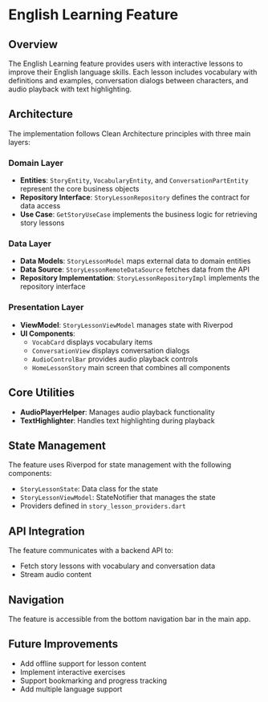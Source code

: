 # English Learning Feature

## Overview
The English Learning feature provides users with interactive lessons to improve their English language skills. Each lesson includes vocabulary with definitions and examples, conversation dialogs between characters, and audio playback with text highlighting.

## Architecture
The implementation follows Clean Architecture principles with three main layers:

### Domain Layer
- **Entities**: `StoryEntity`, `VocabularyEntity`, and `ConversationPartEntity` represent the core business objects
- **Repository Interface**: `StoryLessonRepository` defines the contract for data access
- **Use Case**: `GetStoryUseCase` implements the business logic for retrieving story lessons

### Data Layer
- **Data Models**: `StoryLessonModel` maps external data to domain entities
- **Data Source**: `StoryLessonRemoteDataSource` fetches data from the API
- **Repository Implementation**: `StoryLessonRepositoryImpl` implements the repository interface

### Presentation Layer
- **ViewModel**: `StoryLessonViewModel` manages state with Riverpod
- **UI Components**: 
  - `VocabCard` displays vocabulary items
  - `ConversationView` displays conversation dialogs
  - `AudioControlBar` provides audio playback controls
  - `HomeLessonStory` main screen that combines all components

## Core Utilities
- **AudioPlayerHelper**: Manages audio playback functionality
- **TextHighlighter**: Handles text highlighting during playback

## State Management
The feature uses Riverpod for state management with the following components:
- `StoryLessonState`: Data class for the state
- `StoryLessonViewModel`: StateNotifier that manages the state
- Providers defined in `story_lesson_providers.dart`

## API Integration
The feature communicates with a backend API to:
- Fetch story lessons with vocabulary and conversation data
- Stream audio content

## Navigation
The feature is accessible from the bottom navigation bar in the main app.

## Future Improvements
- Add offline support for lesson content
- Implement interactive exercises
- Support bookmarking and progress tracking
- Add multiple language support